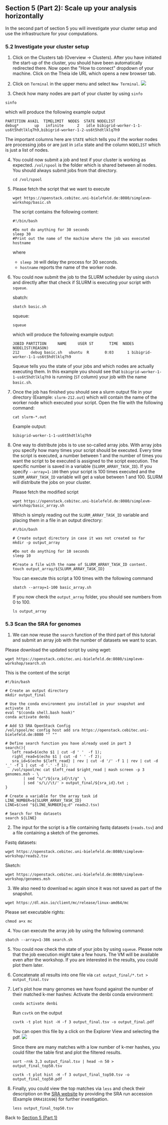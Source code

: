 ## Section 5 (Part 2): Scale up your analysis horizontally 

In the second part of section 5 you will investigate your cluster setup and use the infrastructure
for your computations.

### 5.2 Investigate your cluster setup

1. Click on the Clusters tab (Overview -> Clusters). After you have initiated the start-up of the cluster,
   you should have been automatically redirected there. Now open the "How to connect"
   dropdown of your machine. Click on the Theia ide URL which opens a new browser tab.

2. Click on `Terminal` in the upper menu and select `New Terminal`.
   ![](figures/terminal.png)

3. Check how many nodes are part of your cluster by using `sinfo`

```
sinfo
```
which will produce the following example output
```
PARTITION AVAIL  TIMELIMIT  NODES  STATE NODELIST
debug*       up   infinite      2   idle bibigrid-worker-1-1-us6t5hdtlklq7h9,bibigrid-worker-1-2-us6t5hdtlklq7h9
```

The important columns here are `STATE` which tells you if the worker nodes are processing jobs
or are just in `idle` state and the column `NODELIST` which is just a list of nodes.

4. You could now submit a job and test if your cluster is working as expected.
   `/vol/spool` is the folder which is shared between all nodes. You should always submit jobs
   from that directory.
   ```
   cd /vol/spool
   ```

5. Please fetch the script that we want to execute
   ```
   wget https://openstack.cebitec.uni-bielefeld.de:8080/simplevm-workshop/basic.sh
   ```
   The script contains the following content:
   ```
   #!/bin/bash
   
   #Do not do anything for 30 seconds 
   sleep 30
   #Print out the name of the machine where the job was executed
   hostname
   ```
   where
    * `sleep 30` will delay the process for 30 seconds.
    * `hostname` reports the name of the worker node.

6. You could now submit the job to the SLURM scheduler by using `sbatch` and directly after that
   check if SLURM is executing your script with `squeue`.

   sbatch:
   ```
   sbatch basic.sh
   ```
   
   squeue:
   ```
   squeue
   ```
   which will produce the following example output:
   ```
   JOBID PARTITION     NAME     USER ST       TIME  NODES NODELIST(REASON)
   212     debug basic.sh   ubuntu  R       0:03      1 bibigrid-worker-1-1-us6t5hdtlklq7h9
   ```
   Squeue tells you the state of your jobs and which nodes are actually executing them.
   In this example you should see that `bibigrid-worker-1-1-us6t5hdtlklq7h9` is running (`ST` column) your job
   with the name `basic.sh`.

7. Once the job has finished you should see a slurm output file in your directory (Example: `slurm-212.out`)
   which will contain the name of the worker node which executed your script.
   Open the file with the following command:
   ```
   cat slurm-*.out
   ```
   Example output:
   ```
   bibigrid-worker-1-1-us6t5hdtlklq7h9
   ```

8. One way to distribute jobs is to use so-called array jobs. With array jobs you specify how many times
   your script should be executed. Every time the script is executed, a number between 1 and the number of times
   you want the script to be executed is assigned to the script execution. The specific number is saved in a
   variable (`SLURM_ARRAY_TASK_ID`). If you specify `--array=1-100` then your script is 100 times executed and
   the `SLURM_ARRAY_TASK_ID` variable will get a value between 1 and 100. SLURM will distribute the
   jobs on your cluster.

   Please fetch the modified script
   ```
   wget https://openstack.cebitec.uni-bielefeld.de:8080/simplevm-workshop/basic_array.sh
   ```

   Which is simply reading out the `SLURM_ARRAY_TASK_ID` variable and placing them in a file in an
   output directory:

   ```
   #!/bin/bash
   
   # Create output directory in case it was not created so far
   mkdir -p output_array
   
   #Do not do anything for 10 seconds 
   sleep 10
   
   #Create a file with the name of SLURM_ARRAY_TASK_ID content. 
   touch output_array/${SLURM_ARRAY_TASK_ID}
   ```
 
   You can execute this script a 100 times with the following command 
   ```
   sbatch --array=1-100 basic_array.sh
   ```
   
   If you now check the `output_array` folder, you should see numbers from 0 to 100.
   ```
   ls output_array
   ```

### 5.3 Scan the SRA for genomes

1. We can now reuse the `search` function of the third part of this tutorial and
submit an array job with the number of datasets we want to scan.

Please download the updated script by using wget:
```
wget https://openstack.cebitec.uni-bielefeld.de:8080/simplevm-workshop/search.sh
```

This is the content of the script
```
#!/bin/bash

# Create an output directory
mkdir output_final

# Use the conda environment you installed in your snapshot and activate it
eval "$(conda shell.bash hook)"
conda activate denbi

# Add S3 SRA OpenStack Config
/vol/spool/mc config host add sra https://openstack.cebitec.uni-bielefeld.de:8080 "" ""

# Define search function you have already used in part 3
search(){
   left_read=$(echo $1 | cut -d ' '  -f 1);  
   right_read=$(echo $1 | cut -d ' ' -f 2);
   sra_id=$(echo ${left_read} | rev | cut -d '/' -f 1 | rev | cut -d '_' -f 1 | cut -d '.' -f 1);
   /vol/spool/mc cat $left_read $right_read | mash screen -p 3 genomes.msh - \
        | sed "s/^/${sra_id}\t/g"  \
        | sed 's/\//\t/' > output_final/${sra_id}.txt ;
}

# Create a variable for the array task id
LINE_NUMBER=${SLURM_ARRAY_TASK_ID}
LINE=$(sed "${LINE_NUMBER}q;d" reads2.tsv)

# Search for the datasets
search ${LINE} 
```

2. The input for the script is a file containing fastq datasets (`reads.tsv`) and
a file containing a sketch of the genomes.

Fastq datasets:
```
wget https://openstack.cebitec.uni-bielefeld.de:8080/simplevm-workshop/reads2.tsv
```

Sketch:
```
wget https://openstack.cebitec.uni-bielefeld.de:8080/simplevm-workshop/genomes.msh
```

3. We also need to download `mc` again since it was not saved as part of the snapshot.

```
wget https://dl.min.io/client/mc/release/linux-amd64/mc
```

Please set executable rights:

```
chmod a+x mc
```

4. You can execute the array job by using the following command:

```
sbatch --array=1-386 search.sh
```

5. You could now check the state of your jobs by using `squeue`.
   Please note that the job execution might take a few hours. The VM will be available even after the workshop.
   If you are interested in the results, you could plot them later.

6. Concatenate all results into one file via `cat output_final/*.txt > output_final.tsv`

7. Let's plot how many genomes we have found against the number of their matched k-mer hashes:
   Activate the denbi conda environment:
   ```
   conda activate denbi
   ```
   Run `csvtk` on the output
   ```
   csvtk -t plot hist -H -f 3 output_final.tsv -o output_final.pdf
   ```
   You can open this file by a click on the Explorer View and selecting the pdf.
   ![](figures/spoolPDF.png)
    
   Since there are many matches with a low number of k-mer hashes, you could filter the table first and plot
   the filtered results.
   ```
   sort -rnk 3,3 output_final.tsv | head -n 50 > output_final_top50.tsv
   ```   

   ```
   csvtk -t plot hist -H -f 3 output_final_top50.tsv -o output_final_top50.pdf
   ```

8. Finally, you could view the top matches via `less` and check their description on the 
   [SRA website](https://www.ncbi.nlm.nih.gov/sra) by providing the SRA run accession
   (Example `ERR4181696`) for further investigation.
   ```
   less output_final_top50.tsv
   ```

Back to [Section 5 (Part 1)](part51.md)